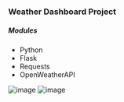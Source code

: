 ### Weather Dashboard Project
##### Modules
  - Python
  - Flask
  - Requests
  - OpenWeatherAPI
 


![image](https://github.com/Siddharthbadal/Advance-Python/tree/main/weatherData/blob/main/images/one.png?raw.True)
![image](https://github.com/Siddharthbadal/Advance-Python/tree/main/weatherData/blob/main/images/two.png?raw.True)

